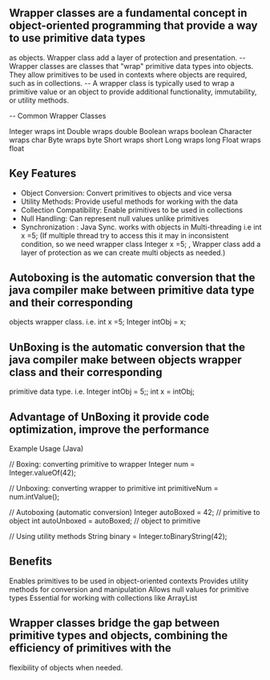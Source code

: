 ## Wrapper classes are a fundamental concept in object-oriented programming that provide a way to use primitive data types
   as objects. Wrapper class add a layer of protection and presentation.
-- Wrapper classes are classes that "wrap" primitive data types into objects. They allow primitives to be used in contexts 
   where objects are required, such as in collections.
-- A wrapper class is typically used to wrap a primitive value or an object to provide additional functionality, immutability, 
   or utility methods.

-- Common Wrapper Classes

Integer    wraps   int
Double     wraps   double
Boolean    wraps   boolean
Character  wraps   char
Byte       wraps   byte
Short      wraps   short
Long       wraps   long
Float      wraps   float

## Key Features

- Object Conversion: Convert primitives to objects and vice versa
- Utility Methods: Provide useful methods for working with the data
- Collection Compatibility: Enable primitives to be used in collections
- Null Handling: Can represent null values unlike primitives
- Synchronization : Java Sync. works with objects in Multi-threading i.e int x =5; (If multiple thread try to access this 
  it may in inconsistent condition, so we need wrapper class Integer x =5; , Wrapper class add a layer of protection as we 
  can create multi objects as needed.) 

## Autoboxing is the automatic conversion that the java compiler make between primitive data type and their corresponding 
   objects wrapper class.
   i.e. int x =5;
        Integer intObj = x;

## UnBoxing is the automatic conversion that the java compiler make between objects wrapper class and their corresponding
   primitive data type. 
   i.e. Integer intObj = 5;;
        int x = intObj; 
## Advantage of UnBoxing it provide code optimization, improve the performance
Example Usage (Java)

// Boxing: converting primitive to wrapper
Integer num = Integer.valueOf(42);

// Unboxing: converting wrapper to primitive
int primitiveNum = num.intValue();

// Autoboxing (automatic conversion)
Integer autoBoxed = 42;  // primitive to object
int autoUnboxed = autoBoxed;  // object to primitive

// Using utility methods
String binary = Integer.toBinaryString(42);

## Benefits

Enables primitives to be used in object-oriented contexts
Provides utility methods for conversion and manipulation
Allows null values for primitive types
Essential for working with collections like ArrayList

## Wrapper classes bridge the gap between primitive types and objects, combining the efficiency of primitives with the
   flexibility of objects when needed.